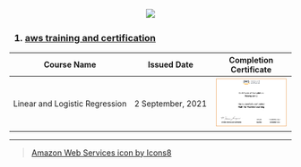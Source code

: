 <p align='center'>
  <img src="https://img.icons8.com/color/240/000000/amazon-web-services.png"/>
</p>
<h3>
  
1. [aws training and certification](https://www.aws.training/Certification)
</h3>

|Course Name|Issued Date|Completion Certificate|
|:---------:|:---------:|:--------------------:|
|Linear&nbsp;and&nbsp;Logistic&nbsp;Regression|2&nbsp;September,&nbsp;2021|<img src='./Images/AWS_Math for Machine Learning.png'/>|



---
> <a href="https://icons8.com/icon/33039/amazon-web-services">Amazon Web Services icon by Icons8</a>

